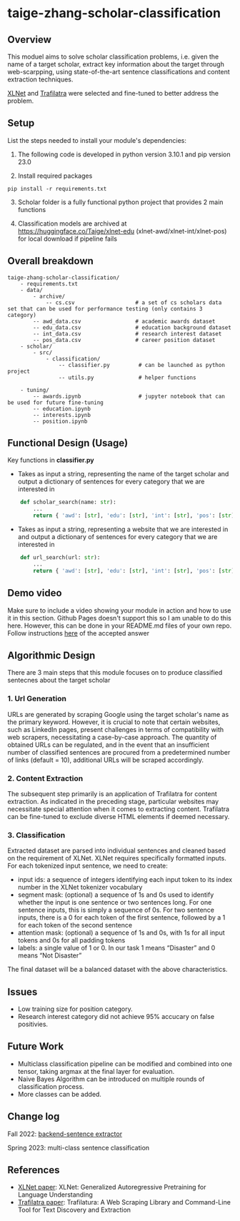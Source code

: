 # taige-zhang-scholar-classification

## Overview

This moduel aims to solve scholar classification problems, i.e. given the name of a target scholar, extract key information about the target through web-scarpping, using state-of-the-art sentence classifications and content extraction techniques. 

[XLNet](https://arxiv.org/abs/1906.08237) and [Trafilatra](https://trafilatura.readthedocs.io/en/latest/) were selected and fine-tuned to better address the problem.

## Setup

List the steps needed to install your module's dependencies: 

1. The following code is developed in python version 3.10.1 and pip version 23.0

2. Install required packages 
```
pip install -r requirements.txt 
```
3. Scholar folder is a fully functional python project that provides 2 main functions

4. Classification models are archived at https://huggingface.co/Taige/xlnet-edu (xlnet-awd/xlnet-int/xlnet-pos) for local download if pipeline fails

## Overall breakdown

```
taige-zhang-scholar-classification/
    - requirements.txt
    - data/ 
        - archive/
            -- cs.csv                   # a set of cs scholars data set that can be used for performance testing (only contains 3 category)
        -- awd_data.csv                 # academic awards dataset
        -- edu_data.csv                 # education background dataset
        -- int_data.csv                 # research interest dataset
        -- pos_data.csv                 # career position dataset
    - scholar/
        - src/
            - classification/
                -- classifier.py         # can be launched as python project
                -- utils.py              # helper functions
            
    - tuning/
        -- awards.ipynb                  # jupyter notebook that can be used for future fine-tuning
        -- education.ipynb                  
        -- interests.ipynb                 
        -- position.ipynb                  
```



## Functional Design (Usage)

Key functions in **classifier.py**

* Takes as input a string, representing the name of the target scholar and output a dictionary of sentences for every category that we are interested in
```python
    def scholar_search(name: str):
        ... 
        return { 'awd': [str], 'edu': [str], 'int': [str], 'pos': [str] }
```

* Takes as input a string, representing a website that we are interested in and output a dictionary of sentences for every category that we are interested in
```python
    def url_search(url: str):
        ... 
        return { 'awd': [str], 'edu': [str], 'int': [str], 'pos': [str] }
```

## Demo video
Make sure to include a video showing your module in action and how to use it in this section. Github Pages doesn't support this so I am unable to do this here. However, this can be done in your README.md files of your own repo. Follow instructions [here](https://stackoverflow.com/questions/4279611/how-to-embed-a-video-into-github-readme-md) of the accepted answer 


## Algorithmic Design 

There are 3 main steps that this module focuses on to produce classified sentecnes about the target scholar

### 1. Url Generation
URLs are generated by scraping Google using the target scholar's name as the primary keyword. However, it is crucial to note that certain websites, such as LinkedIn pages, present challenges in terms of compatibility with web scrapers, necessitating a case-by-case approach. The quantity of obtained URLs can be regulated, and in the event that an insufficient number of classified sentences are procured from a predetermined number of links (default = 10), additional URLs will be scraped accordingly.

### 2. Content Extraction
The subsequent step primarily is an application of Trafilatra for content extraction. As indicated in the preceding stage, particular websites may necessitate special attention when it comes to extracting content. Trafilatra can be fine-tuned to exclude diverse HTML elements if deemed necessary.

### 3. Classification
Extracted dataset are parsed into individual sentences and cleaned based on the requirement of XLNet. XLNet requires specifically formatted inputs. For each tokenized input sentence, we need to create:

* input ids: a sequence of integers identifying each input token to its index number in the XLNet tokenizer vocabulary
* segment mask: (optional) a sequence of 1s and 0s used to identify whether the input is one sentence or two sentences long. For one sentence inputs, this is simply a sequence of 0s. For two sentence inputs, there is a 0 for each token of the first sentence, followed by a 1 for each token of the second sentence
* attention mask: (optional) a sequence of 1s and 0s, with 1s for all input tokens and 0s for all padding tokens
* labels: a single value of 1 or 0. In our task 1 means “Disaster” and 0 means “Not Disaster”

The final dataset will be a balanced dataset with the above characteristics.





## Issues 

* Low training size for position category.
* Research interest category did not achieve 95% accucary on false positivies.


## Future Work

* Multiclass classification pipeline can be modified and combined into one tensor, taking argmax at the final layer for evaluation. 
* Naive Bayes Algorithm can be introduced on multiple rounds of classification process.
* More classes can be added.

## Change log

Fall 2022: [backend-sentence extractor](https://github.com/Forward-UIUC-2022F/taige-zhang-scholar-wiki)

Spring 2023: multi-class sentence classification


## References 

* [XLNet paper](https://arxiv.org/abs/1906.08237): XLNet: Generalized Autoregressive Pretraining for Language Understanding
* [Trafilatra paper](https://aclanthology.org/2021.acl-demo.15/): Trafilatura: A Web Scraping Library and Command-Line Tool for Text Discovery and Extraction



